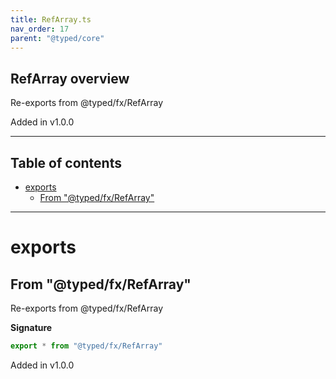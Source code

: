 ```yaml
---
title: RefArray.ts
nav_order: 17
parent: "@typed/core"
---
```


## RefArray overview

Re-exports from @typed/fx/RefArray

Added in v1.0.0

---

<h2 class="text-delta">Table of contents</h2>

- [exports](#exports)
  - [From "@typed/fx/RefArray"](#from-typedfxrefarray)

---

# exports

## From "@typed/fx/RefArray"

Re-exports from @typed/fx/RefArray

**Signature**

```ts
export * from "@typed/fx/RefArray"
```

Added in v1.0.0
